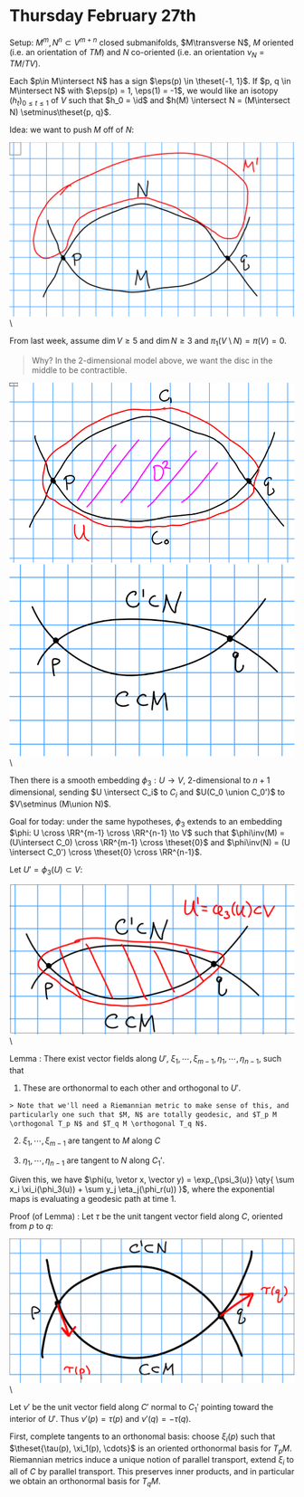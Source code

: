 # Thursday February 27th 

Setup: $M^m, N^n \subset V^{m+n}$ closed submanifolds, $M\transverse N$, $M$ oriented (i.e. an orientation of $TM)$ and $N$ co-oriented (i.e. an orientation $\nu_N = TM/TV$).

Each $p\in M\intersect N$ has a sign $\eps(p) \in \theset{-1, 1}$.
If $p, q \in M\intersect N$ with $\eps(p) = 1, \eps(1) = -1$, we would like an isotopy $(h_t)_{0 \leq t \leq 1}$ of $V$ such that $h_0 = \id$ and $h(M) \intersect N = (M\intersect N) \setminus\theset{p, q}$.

Idea: we want to push $M$ off of $N$:

![Image](figures/2020-02-27-11:16.png)\

From last week, assume $\dim V \geq 5$ and $\dim N \geq 3$ and $\pi_1(V\setminus N) = \pi(V) = 0$.

> Why? In the 2-dimensional model above, we want the disc in the middle to be contractible.

![Image](figures/2020-02-27-11:21.png)\
![Image](figures/2020-02-27-11:25.png)\

Then there is a smooth embedding $\phi_3: U \to V$, 2-dimensional to $n+1$ dimensional, sending $U \intersect C_i$ to $C_i$ and $U(C_0 \union C_0')$ to $V\setminus (M\union N)$.

Goal for today: under the same hypotheses, $\phi_3$ extends to an embedding $\phi: U \cross \RR^{m-1} \cross \RR^{n-1} \to V$ such that $\phi\inv(M) = (U\intersect C_0) \cross \RR^{m-1} \cross \theset{0}$ and $\phi\inv(N) = (U \intersect C_0') \cross \theset{0} \cross \RR^{n-1}$.

Let $U' = \phi_3(U) \subset V$:

![Image](figures/2020-02-27-11:26.png)\

Lemma
: There exist vector fields along $U'$, $\xi_1, \cdots, \xi_{m-1}, \eta_1, \cdots, \eta_{n-1}$, such that

  1. These are orthonormal to each other and orthogonal to $U'$.
    
    > Note that we'll need a Riemannian metric to make sense of this, and particularly one such that $M, N$ are totally geodesic, and $T_p M \orthogonal T_p N$ and $T_q M \orthogonal T_q N$.

  2. $\xi_1, \cdots, \xi_{m-1}$ are tangent to $M$ along $C$ 

  3. $\eta_1, \cdots, \eta_{n-1}$ are tangent to $N$ along $C_1'$.

Given this, we have $\phi(u, \vetor x, \vector y) = \exp_{\psi_3(u)} \qty{ \sum x_i \xi_i(\phi_3(u)) + \sum y_j \eta_j(\phi_r(u))  }$, where the exponential maps is evaluating a geodesic path at time 1.


Proof (of Lemma)
: Let $\tau$ be the unit tangent vector field along $C$, oriented from $p$ to $q$:

  ![Image](figures/2020-02-27-11:42.png)\

  Let $\nu'$ be the unit vector field along $C'$ normal to $C_1'$ pointing toward the interior of $U'$.
  Thus $\nu'(p) = \tau(p)$ and $\nu'(q) = -\tau(q)$.

  First, complete tangents to an orthonomal basis: choose $\xi_i(p)$ such that $\theset{\tau(p), \xi_1(p), \cdots}$ is an oriented orthonormal basis for $T_p M$.
  Riemannian metrics induce a unique notion of parallel transport, extend $\xi_i$ to all of $C$ by parallel transport. 
  This preserves inner products, and in particular we obtain an orthonormal basis for $T_q M$.
